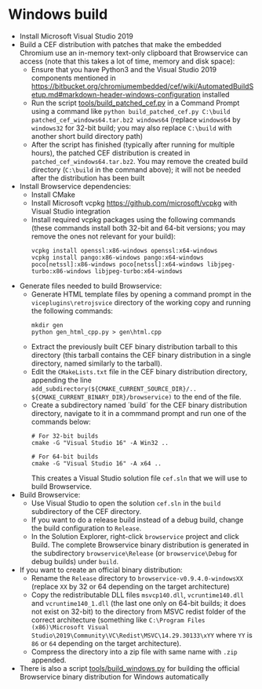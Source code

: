 # Windows build

- Install Microsoft Visual Studio 2019
- Build a CEF distribution with patches that make the embedded Chromium use an in-memory text-only clipboard that Browservice can access (note that this takes a lot of time, memory and disk space):
    - Ensure that you have Python3 and the Visual Studio 2019 components mentioned in https://bitbucket.org/chromiumembedded/cef/wiki/AutomatedBuildSetup.md#markdown-header-windows-configuration installed
    - Run the script [tools/build_patched_cef.py](../tools/build_patched_cef.py) in a Command Prompt using a command like `python build_patched_cef.py C:\build patched_cef_windows64.tar.bz2 windows64` (replace `windows64` by `windows32` for 32-bit build; you may also replace `C:\build` with another short build directory path)
    - After the script has finished (typically after running for multiple hours), the patched CEF distribution is created in `patched_cef_windows64.tar.bz2`. You may remove the created build directory (`C:\build` in the command above); it will not be needed after the distribution has been built
- Install Browservice dependencies:
    - Install CMake
    - Install Microsoft vcpkg https://github.com/microsoft/vcpkg with Visual Studio integration
    - Install required vcpkg packages using the following commands (these commands install both 32-bit and 64-bit versions; you may remove the ones not relevant for your build):
        ```
        vcpkg install openssl:x86-windows openssl:x64-windows
        vcpkg install pango:x86-windows pango:x64-windows poco[netssl]:x86-windows poco[netssl]:x64-windows libjpeg-turbo:x86-windows libjpeg-turbo:x64-windows
        ```
- Generate files needed to build Browservice:
    - Generate HTML template files by opening a command prompt in the `viceplugins\retrojsvice` directory of the working copy and running the following commands:
        ```
        mkdir gen
        python gen_html_cpp.py > gen\html.cpp
        ```
    - Extract the previously built CEF binary distribution tarball to this directory (this tarball contains the CEF binary distribution in a single directory, named similarly to the tarball).
    - Edit the `CMakeLists.txt` file in the CEF binary distribution directory, appending the line `add_subdirectory(${CMAKE_CURRENT_SOURCE_DIR}/.. ${CMAKE_CURRENT_BINARY_DIR}/browservice)` to the end of the file.
    - Create a subdirectory named ´build´ for the CEF binary distribution directory, navigate to it in a commmand prompt and run one of the commands below:
        ```
        # For 32-bit builds
        cmake -G "Visual Studio 16" -A Win32 ..

        # For 64-bit builds
        cmake -G "Visual Studio 16" -A x64 ..
        ```
        This creates a Visual Studio solution file `cef.sln` that we will use to build Browservice.
- Build Browservice:
    - Use Visual Studio to open the solution `cef.sln` in the `build` subdirectory of the CEF directory.
    - If you want to do a release build instead of a debug build, change the build configuration to `Release`.
    - In the Solution Explorer, right-click `browservice` project and click Build. The complete Browservice binary distribution is generated in the subdirectory `browservice\Release` (or `browservice\Debug` for debug builds) under `build`.
- If you want to create an official binary distribution:
    - Rename the `Release` directory to `browservice-v0.9.4.0-windowsXX` (replace `XX` by 32 or 64 depending on the target architecture)
    - Copy the redistributable DLL files `msvcp140.dll`, `vcruntime140.dll` and `vcruntime140_1.dll` (the last one only on 64-bit builds; it does not exist on 32-bit) to the directory from MSVC redist folder of the correct architecture (something like `C:\Program Files (x86)\Microsoft Visual Studio\2019\Community\VC\Redist\MSVC\14.29.30133\xYY` where `YY` is `86` or `64` depending on the target architecture).
    - Compress the directory into a zip file with same name with `.zip` appended.
- There is also a script [tools/build_windows.py](../tools/build_windows.py) for building the official Browservice binary distribution for Windows automatically
